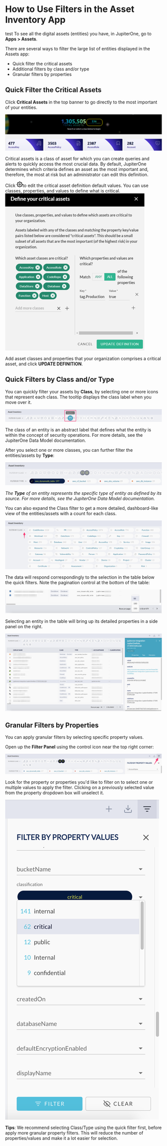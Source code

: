 # How to Use Filters in the Asset Inventory App

test
To see all the digital assets (entities) you have, in JupiterOne, go to **Apps > Assets**.

There are several ways to filter the large list of entities displayed in the Assets app:

- Quick filter the critical assets
- Additional filters by class and/or type
- Granular filters by properties

## Quick Filter the Critical Assets

Click **Critical Assets** in the top banner to go directly to the most important of your entities.

![](../assets/asset-critical.png)

Critical assets is a class of asset for which you can create queries and alerts to quickly access
the most crucial data. By default, JupiterOne determines which criteria defines an asset as
the most important and, therefore, the most at risk but an administrator can edit this definition.

Click ![](../assets/icons/gear.png)to edit the critical asset definition default values. You can use classes, properties, and values
to define what is critical.
![](../assets/asset-definition.png)

Add asset classes and properties that your organization comprises a critical
asset, and click **UPDATE DEFINITION**.

## Quick Filters by Class and/or Type

You can quickly filter your assets by **Class**, by selecting one or
more icons that represent each class. The tooltip displays the class
label when you move over it.

![](../assets/asset-quick-filter-class.png)

The class of an entity is an abstract label that defines what the entity is
within the concept of security operations. For more details, see the JupiterOne
Data Model documentation.

After you select one or more classes, you can further filter the entities/assets by
**Type**:

![](../assets/asset-quick-filter-type.png)

_The **Type** of an entity represents the specific type of entity as defined by
its source. For more details, see the JupiterOne Data Model documentation._

You can also expand the Class filter to get a more detailed, dashboard-like view
of the entities/assets with a count for each class.

![](../assets/asset-quick-filter-class-expanded.png)

The data will respond correspondingly to the selection in the table below the
quick filters. Note the pagination control at the bottom of the table:

![](../assets/asset-pagination.png)

Selecting an entity in the table will bring up its detailed properties in a
side panel on the right.

![](../assets/asset-selected-entity-properties.png)

## Granular Filters by Properties

You can apply granular filters by selecting specific property values.

Open up the **Filter Panel** using the control icon near the top right corner:

![](../assets/asset-property-filter-button.png)

Look for the property or properties you'd like to filter on to select one or
multiple values to apply the filter. Clicking on a previously selected value
from the property dropdown box will unselect it.

![](../assets/asset-property-filter-select.png)

**Tips**: We recommend selecting Class/Type using the quick filter first, before
apply more granular property filters. This will reduce the number of
properties/values and make it a lot easier for selection.
